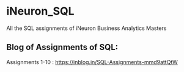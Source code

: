 # iNeuron_SQL
All the SQL assignments of iNeuron Business Analytics Masters
## Blog of Assignments of SQL:
Assignments 1-10 : https://inblog.in/SQL-Assignments-mmd9attQtW
